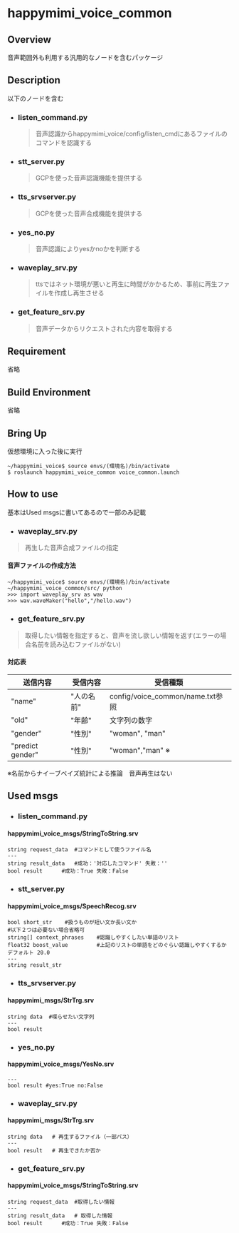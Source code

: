 # happymimi_voice_common
## Overview
音声範囲外も利用する汎用的なノードを含むパッケージ

## Description
以下のノードを含む
- ### listen_command.py 
    > 音声認識からhappymimi_voice/config/listen_cmdにあるファイルのコマンドを認識する

- ### stt_server.py
    > GCPを使った音声認識機能を提供する

- ### tts_srvserver.py
    > GCPを使った音声合成機能を提供する

- ### yes_no.py
    > 音声認識によりyesかnoかを判断する

- ### waveplay_srv.py
    > ttsではネット環境が悪いと再生に時間がかかるため、事前に再生ファイルを作成し再生させる

- ### get_feature_srv.py
    > 音声データからリクエストされた内容を取得する

## Requirement
省略

## Build Environment
省略

## Bring Up
仮想環境に入った後に実行
```
~/happymimi_voice$ source envs/(環境名)/bin/activate 
$ roslaunch happymimi_voice_common voice_common.launch

```
## How to use
基本はUsed msgsに書いてあるので一部のみ記載

- ### waveplay_srv.py
> 再生した音声合成ファイルの指定

#### 音声ファイルの作成方法
```
~/happymimi_voice$ source envs/(環境名)/bin/activate 
~/happymimi_voice_common/src/ python
>>> import waveplay_srv as wav
>>> wav.waveMaker("hello","/hello.wav")
```

- ### get_feature_srv.py
> 取得したい情報を指定すると、音声を流し欲しい情報を返す(エラーの場合名前を読み込むファイルがない)

#### 対応表
| 送信内容 | 受信内容 | 受信種類 |
----|----|---- 
| "name" | "人の名前" | config/voice_common/name.txt参照 |
| "old" | "年齢" | 文字列の数字
| "gender" | "性別" | "woman", "man" |
| "predict gender" | "性別" | "woman","man" ※ |
※名前からナイーブベイズ統計による推論　音声再生はない

## Used msgs
- ### listen_command.py 
#### happymimi_voice_msgs/StringToString.srv
```
string request_data  #コマンドとして使うファイル名
---
string result_data   #成功：'対応したコマンド' 失敗：'' 
bool result	     #成功：True 失敗：False
```

- ### stt_server.py
#### happymimi_voice_msgs/SpeechRecog.srv
```
bool short_str    #扱うものが短い文か長い文か
#以下２つは必要ない場合省略可
string[] context_phrases    #認識しやすくしたい単語のリスト
float32 boost_value         #上記のリストの単語をどのぐらい認識しやすくするか デフォルト 20.0
---
string result_str
```

- ### tts_srvserver.py
#### happymimi_msgs/StrTrg.srv
```
string data  #喋らせたい文字列
---
bool result     
```

- ### yes_no.py
#### happymimi_voice_msgs/YesNo.srv
```
---
bool result #yes:True no:False
```

- ### waveplay_srv.py
#### happymimi_msgs/StrTrg.srv
```
string data   # 再生するファイル（一部パス）
---
bool result   # 再生できたか否か
```

- ### get_feature_srv.py
#### happymimi_voice_msgs/StringToString.srv
```
string request_data  #取得したい情報
---
string result_data   # 取得した情報
bool result	     #成功：True 失敗：False
```


